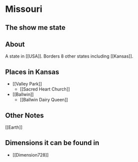 # Missouri
## The show me state

## About
A state in [[USA]]. Borders 8 other states including [[Kansas]].

## Places in Kansas
- [[Valley Park]]
	- [[Sacred Heart Church]]
- [[Ballwin]]
	- [[Ballwin Dairy Queen]]

## Other Notes
[[Earth]]

## Dimensions it can be found in
- [[Dimension728]]